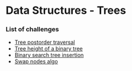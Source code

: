 # Data Structures - Trees

### List of challenges

- [Tree postorder traversal](https://www.hackerrank.com/challenges/tree-postorder-traversal)
- [Tree height of a binary tree](https://www.hackerrank.com/challenges/tree-height-of-a-binary-tree)
- [Binary search tree insertion](https://www.hackerrank.com/challenges/binary-search-tree-insertion)
- [Swap nodes algo](https://www.hackerrank.com/challenges/swap-nodes-algo)
